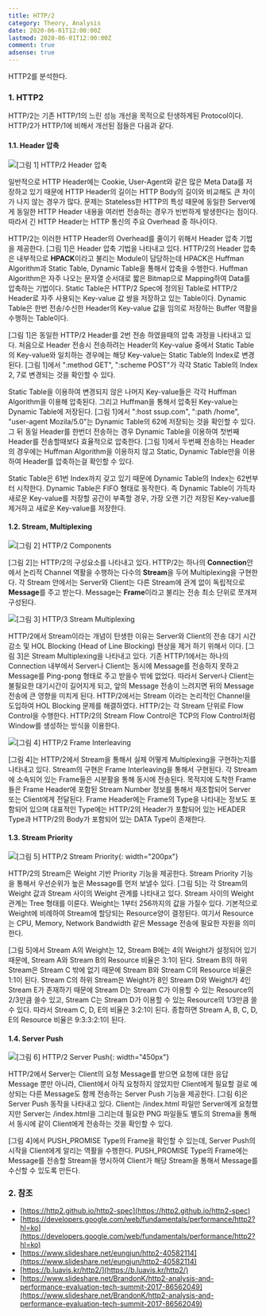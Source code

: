 ```yaml
---
title: HTTP/2
category: Theory, Analysis
date: 2020-06-01T12:00:00Z
lastmod: 2020-06-01T12:00:00Z
comment: true
adsense: true
---
```


HTTP2를 분석한다.

### 1. HTTP2

HTTP/2는 기존 HTTP/1의 느린 성능 개선을 목적으로 탄생하게된 Protocol이다. HTTP/2가 HTTP/1에 비해서 개선된 점들은 다음과 같다.

#### 1.1. Header 압축

![[그림 1] HTTP/2 Header 압축]({{site.baseurl}}/images/theory_analysis/HTTP2/HTTP2_Header_Compression.PNG)

일반적으로 HTTP Header에는 Cookie, User-Agent와 같은 많은 Meta Data를 저장하고 있기 때문에 HTTP Header의 길이는 HTTP Body의 길이와 비교해도 큰 차이가 나지 않는 경우가 많다. 문제는 Stateless한 HTTP의 특성 때문에 동일한 Server에게 동일한 HTTP Header 내용을 여러번 전송하는 경우가 빈번하게 발생한다는 점이다. 따라서 긴 HTTP Header는 HTTP 통신의 주요 Overhead 중 하나이다.

HTTP/2는 이러한 HTTP Header의 Overhead를 줄이기 위해서 Header 압축 기법을 제공한다. [그림 1]은 Header 압축 기법을 나타내고 있다. HTTP/2의 Header 압축은 내부적으로 **HPACK**이라고 불리는 Module이 담당하는데 HPACK은 Huffman Algorithm과 Static Table, Dynamic Table을 통해서 압축을 수행한다. Huffman Algorithm은 자주 나오는 문자열 순서대로 짧은 Bitmap으로 Mapping하여 Data를 압축하는 기법이다. Static Table은 HTTP/2 Spec에 정의된 Table로 HTTP/2 Header로 자주 사용되는 Key-value 값 쌍을 저장하고 있는 Table이다. Dynamic Table은 한번 전송/수신한 Header의 Key-value 값을 임의로 저장하는 Buffer 역활을 수행하는 Table이다.

[그림 1]은 동일한 HTTP/2 Header를 2번 전송 하였을때의 압축 과정을 나타내고 있다. 처음으로 Header 전송시 전송하려는 Header의 Key-value 중에서 Static Table의 Key-value와 일치하는 경우에는 해당 Key-value는 Static Table의 Index로 변경된다. [그림 1]에서 ":method GET", ":scheme POST"가 각각 Static Table의 Index 2, 7로 변경되는 것을 확인할 수 있다.

Static Table을 이용하여 변경되지 않은 나머지 Key-value들은 각각 Huffman Algorithm을 이용해 압축된다. 그리고 Huffman을 통해서 압축된 Key-value는 Dynamic Table에 저장된다. [그림 1]에서 ":host ssup.com", ":path /home", "user-agent Mozila/5.0"는 Dynamic Table의 62에 저장되는 것을 확인할 수 있다. 그 뒤 동일 Header를 한번더 전송하는 경우 Dynamic Table을 이용하여 첫번째 Header를 전송할때보다 효율적으로 압축한다. [그림 1]에서 두번째 전송하는 Header의 경우에는 Huffman Algorithm을 이용하지 않고 Static, Dynamic Table만을 이용하여 Header를 압축하는걸 확인할 수 있다.

Static Table은 61번 Index까지 갖고 있기 때문에 Dynamic Table의 Index는 62번부터 시작한다. Dynamic Table은 FIFO 형태로 동작한다. 즉 Dynamic Table이 가득차 새로운 Key-value를 저장할 공간이 부족할 경우, 가장 오랜 기간 저장된 Key-value를 제거하고 새로운 Key-value를 저장한다.

#### 1.2. Stream, Multiplexing

![[그림 2] HTTP/2 Components]({{site.baseurl}}/images/theory_analysis/HTTP2/HTTP2_Components.PNG)

[그림 2]는 HTTP/2의 구성요소를 나타내고 있다. HTTP/2는 하나의 **Connection**안에서 논리적 Channel 역활을 수행하는 다수의 **Stream**을 두어 Multiplexing을 구현한다. 각 Stream 안에서는 Server와 Client는 다른 Stream에 관계 없이 독립적으로 **Message**를 주고 받는다. Message는 **Frame**이라고 불리는 전송 최소 단위로 쪼개져 구성된다.

![[그림 3] HTTP/3 Stream Multiplexing]({{site.baseurl}}/images/theory_analysis/HTTP2/HTTP2_Stream_Multiplexing.PNG)

HTTP/2에서 Stream이라는 개념이 탄생한 이유는 Server와 Client의 전송 대기 시간 감소 및 HOL Blocking (Head of Line Blocking) 현상을 제거 하기 위해서 이다. [그림 3]은 Stream Multiplexing을 나타내고 있다. 기존 HTTP/1에서는 하나의 Connection 내부에서 Server나 Client는 동시에 Message를 전송하지 못하고 Message를 Ping-pong 형태로 주고 받을수 밖에 없었다. 따라서 Server나 Client는 불필요한 대기시간이 길어지게 되고, 앞의 Message 전송이 느려지면 뒤의 Message 전송에 큰 영향을 미치게 된다. HTTP/2에서는 Stream 이라는 논리적인 Channel을 도입하여 HOL Blocking 문제를 해결하였다. HTTP/2는 각 Stream 단위로 Flow Control을 수행한다. HTTP/2의 Stream Flow Control은 TCP의 Flow Control처럼 Window를 생성하는 방식을 이용한다.

![[그림 4] HTTP/2 Frame Interleaving]({{site.baseurl}}/images/theory_analysis/HTTP2/HTTP2_Frame_interleaving.PNG)

[그림 4]는 HTTP/2에서 Stream을 통해서 실제 어떻게 Multiplexing을 구현하는지를 나타내고 있다. Stream의 구현은 Frame Interleaving을 통해서 구현된다. 각 Stream에 소속되어 있는 Frame들은 시분활을 통해 동시에 전송된다. 목적지에 도착한 Frame들은 Frame Header에 포함된 Stream Number 정보를 통해서 재조합되어 Server 또는 Client에게 전달된다. Frame Header에는 Frame의 Type을 나타내는 정보도 포함되어 있으며 대표적인 Type에는 HTTP/2의 Header가 포함되어 있는 HEADER Type과 HTTP/2의 Body가 포함되어 있는 DATA Type이 존재한다.

#### 1.3. Stream Priority

![[그림 5] HTTP/2 Stream Priority]({{site.baseurl}}/images/theory_analysis/HTTP2/HTTP2_Stream_Priority.PNG){: width="200px"}

HTTP/2의 Stream은 Weight 기반 Priority 기능을 제공한다. Stream Priority 기능을 통해서 우선순위가 높은 Message를 먼저 보낼수 있다. [그림 5]는 각 Stream의 Weight 값과 Stream 사이의 Weight 관계를 나타내고 있다. Stream 사이의 Weight 관계는 Tree 형태를 이룬다. Weight는 1부터 256까지의 값을 가질수 있다. 기본적으로 Weight에 비례하여 Stream에 할당되는 Resource양이 결정된다. 여기서 Resource는 CPU, Memory, Network Bandwidth 같은 Message 전송에 필요한 자원을 의미한다.

[그림 5]에서 Stream A의 Weight는 12, Stream B에는 4의 Weight가 설정되어 있기 때문에, Stream A와 Stream B의 Resource 비율은 3:1이 된다. Stream B의 하위 Stream은 Stream C 밖에 없기 때문에 Stream B와 Stream C의 Resource 비율은 1:1이 된다. Stream C의 하위 Stream은 Weight가 8인 Stream D와 Weight가 4인 Stream E가 존재하기 때문에 Stream D는 Stream C가 이용할 수 있는 Resource의 2/3만큼 쓸수 있고, Stream C는 Stream D가 이용할 수 있는 Resource의 1/3만큼 쓸수 있다. 따라서 Stream C, D, E의 비율은 3:2:1이 된다. 종합하면 Stream A, B, C, D, E의 Resource 비율은 9:3:3:2:1이 된다.

#### 1.4. Server Push

![[그림 6] HTTP/2 Server Push]({{site.baseurl}}/images/theory_analysis/HTTP2/HTTP2_Server_Push.PNG){: width="450px"}

HTTP/2에서 Server는 Client의 요청 Message를 받으면 요청에 대한 응답 Message 뿐만 아니라, Client에서 아직 요청하지 않았지만 Client에게 필요할 걸로 예상되는 다른 Message도 함께 전송하는 Server Push 기능을 제공한다. [그림 6]은 Server Push 동작을 나타내고 있다. Client는 /index.html 파일만 Server에게 요청했지만 Server는 /index.html을 그리는데 필요한 PNG 파일들도 별도의 Strema을 통해서 동시에 같이 Client에게 전송하는 것을 확인할 수 있다.

[그림 4]에서 PUSH_PROMISE Type의 Frame을 확인할 수 있는데, Server Push의 시작을 Client에게 알리는 역활을 수행한다. PUSH_PROMISE Type의 Frame에는 Message를 전송할 Stream을 명시하여 Client가 해당 Stream을 통해서 Message를 수신할 수 있도록 만든다.

### 2. 참조

* [https://http2.github.io/http2-spec](https://http2.github.io/http2-spec)
* [https://developers.google.com/web/fundamentals/performance/http2?hl=ko](https://developers.google.com/web/fundamentals/performance/http2?hl=ko)
* [https://www.slideshare.net/eungjun/http2-40582114](https://www.slideshare.net/eungjun/http2-40582114)
* [https://b.luavis.kr/http2/](https://b.luavis.kr/http2/)
* [https://www.slideshare.net/BrandonK/http2-analysis-and-performance-evaluation-tech-summit-2017-86562049](https://www.slideshare.net/BrandonK/http2-analysis-and-performance-evaluation-tech-summit-2017-86562049)